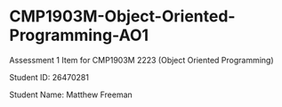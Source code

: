 # CMP1903M-Object-Oriented-Programming-AO1
 Assessment 1 Item for CMP1903M 2223 (Object Oriented Programming)
 
 Student ID: 26470281
 
 Student Name: Matthew Freeman
